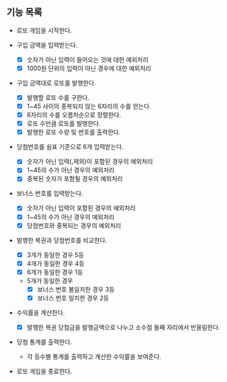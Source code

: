 ## 기능 목록

- 로또 게임을 시작한다.

- 구입 금액을 입력받는다.
  + [x] 숫자가 아닌 입력이 들어오는 것에 대한 예외처리
  + [x] 1000원 단위의 입력이 아닌 경우에 대한 예외처리

- 구입 금액대로 로또를 발행한다.
  + [x] 발행할 로또 수를 구한다.
  + [x] 1~45 사이의 중복되지 않는 6자리의 수를 얻는다.
  + [x] 6자리의 수를 오름차순으로 정렬한다.
  + [x] 로또 수만큼 로또를 발행한다.
  + [x] 발행한 로또 수량 및 번호를 출력한다.

- 당첨번호를 쉼표 기준으로 6개 입력받는다.
  + [x] 숫자가 아닌 입력(,제외)이 포함된 경우의 예외처리
  + [x] 1~45의 수가 아닌 경우의 예외처리
  + [x] 중복된 숫자가 포함될 경우의 예외처리

- 보너스 번호를 입력받는다.
  + [x] 숫자가 아닌 입력이 포함된 경우의 예외처리
  + [x] 1~45의 수가 아닌 경우의 예외처리
  + [x] 당첨번호와 중복되는 경우의 예외처리

- 발행한 복권과 당첨번호를 비교한다.
  + [x] 3개가 동일한 경우 5등
  + [x] 4개가 동일한 경우 4등
  + [x] 6개가 동일한 경우 1등

  + 5개가 동일한 경우
    + [x] 보너스 번호 불일치한 경우 3등
    + [x] 보너스 번호 일치한 경우 2등

- 수익률을 계산한다.
  + [x] 발행한 복권 당첨금을 발행금액으로 나누고 소수점 둘째 자리에서 반올림한다.

- 당첨 통계를 출력한다.
  + 각 등수별 통계를 출력하고 계산한 수익률을 보여준다.

- 로또 게임을 종료한다.
